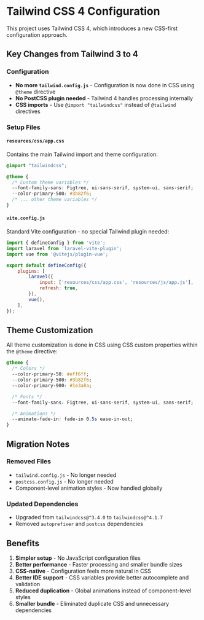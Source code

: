 # Tailwind CSS 4 Configuration

This project uses Tailwind CSS 4, which introduces a new CSS-first configuration approach.

## Key Changes from Tailwind 3 to 4

### Configuration
- **No more `tailwind.config.js`** - Configuration is now done in CSS using `@theme` directive
- **No PostCSS plugin needed** - Tailwind 4 handles processing internally
- **CSS imports** - Use `@import "tailwindcss"` instead of `@tailwind` directives

### Setup Files

#### `resources/css/app.css`
Contains the main Tailwind import and theme configuration:
```css
@import "tailwindcss";

@theme {
  /* Custom theme variables */
  --font-family-sans: Figtree, ui-sans-serif, system-ui, sans-serif;
  --color-primary-500: #3b82f6;
  /* ... other theme variables */
}
```

#### `vite.config.js`
Standard Vite configuration - no special Tailwind plugin needed:
```js
import { defineConfig } from 'vite';
import laravel from 'laravel-vite-plugin';
import vue from '@vitejs/plugin-vue';

export default defineConfig({
    plugins: [
        laravel({
            input: ['resources/css/app.css', 'resources/js/app.js'],
            refresh: true,
        }),
        vue(),
    ],
});
```

## Theme Customization

All theme customization is done in CSS using CSS custom properties within the `@theme` directive:

```css
@theme {
  /* Colors */
  --color-primary-50: #eff6ff;
  --color-primary-500: #3b82f6;
  --color-primary-900: #1e3a8a;

  /* Fonts */
  --font-family-sans: Figtree, ui-sans-serif, system-ui, sans-serif;

  /* Animations */
  --animate-fade-in: fade-in 0.5s ease-in-out;
}
```

## Migration Notes

### Removed Files
- `tailwind.config.js` - No longer needed
- `postcss.config.js` - No longer needed
- Component-level animation styles - Now handled globally

### Updated Dependencies
- Upgraded from `tailwindcss@^3.4.0` to `tailwindcss@^4.1.7`
- Removed `autoprefixer` and `postcss` dependencies

## Benefits

1. **Simpler setup** - No JavaScript configuration files
2. **Better performance** - Faster processing and smaller bundle sizes
3. **CSS-native** - Configuration feels more natural in CSS
4. **Better IDE support** - CSS variables provide better autocomplete and validation
5. **Reduced duplication** - Global animations instead of component-level styles
6. **Smaller bundle** - Eliminated duplicate CSS and unnecessary dependencies
